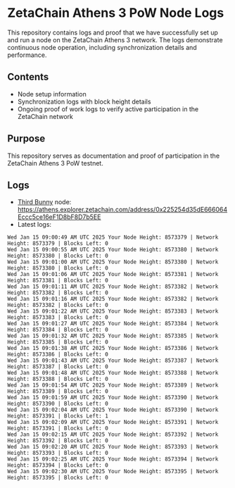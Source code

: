 # ZetaChain Athens 3 PoW Node Logs
This repository contains logs and proof that we have successfully set up and run a node on the ZetaChain Athens 3 network. The logs demonstrate continuous node operation, including synchronization details and performance.

## Contents
- Node setup information
- Synchronization logs with block height details
- Ongoing proof of work logs to verify active participation in the ZetaChain network

## Purpose
This repository serves as documentation and proof of participation in the ZetaChain Athens 3 PoW testnet.

## Logs

- [Third Bunny](https://thirdbunny.xyz/) node: https://athens.explorer.zetachain.com/address/0x225254d35dE666064Eccc5ce16eF1D8bF8D7b5EE
- Latest logs:
```
Wed Jan 15 09:00:49 AM UTC 2025 Your Node Height: 8573379 | Network Height: 8573379 | Blocks Left: 0
Wed Jan 15 09:00:55 AM UTC 2025 Your Node Height: 8573380 | Network Height: 8573380 | Blocks Left: 0
Wed Jan 15 09:01:00 AM UTC 2025 Your Node Height: 8573380 | Network Height: 8573380 | Blocks Left: 0
Wed Jan 15 09:01:06 AM UTC 2025 Your Node Height: 8573381 | Network Height: 8573381 | Blocks Left: 0
Wed Jan 15 09:01:11 AM UTC 2025 Your Node Height: 8573382 | Network Height: 8573382 | Blocks Left: 0
Wed Jan 15 09:01:16 AM UTC 2025 Your Node Height: 8573382 | Network Height: 8573382 | Blocks Left: 0
Wed Jan 15 09:01:22 AM UTC 2025 Your Node Height: 8573383 | Network Height: 8573383 | Blocks Left: 0
Wed Jan 15 09:01:27 AM UTC 2025 Your Node Height: 8573384 | Network Height: 8573384 | Blocks Left: 0
Wed Jan 15 09:01:32 AM UTC 2025 Your Node Height: 8573385 | Network Height: 8573385 | Blocks Left: 0
Wed Jan 15 09:01:38 AM UTC 2025 Your Node Height: 8573386 | Network Height: 8573386 | Blocks Left: 0
Wed Jan 15 09:01:43 AM UTC 2025 Your Node Height: 8573387 | Network Height: 8573387 | Blocks Left: 0
Wed Jan 15 09:01:48 AM UTC 2025 Your Node Height: 8573388 | Network Height: 8573388 | Blocks Left: 0
Wed Jan 15 09:01:54 AM UTC 2025 Your Node Height: 8573389 | Network Height: 8573389 | Blocks Left: 0
Wed Jan 15 09:01:59 AM UTC 2025 Your Node Height: 8573390 | Network Height: 8573390 | Blocks Left: 0
Wed Jan 15 09:02:04 AM UTC 2025 Your Node Height: 8573390 | Network Height: 8573391 | Blocks Left: 1
Wed Jan 15 09:02:09 AM UTC 2025 Your Node Height: 8573391 | Network Height: 8573391 | Blocks Left: 0
Wed Jan 15 09:02:15 AM UTC 2025 Your Node Height: 8573392 | Network Height: 8573392 | Blocks Left: 0
Wed Jan 15 09:02:20 AM UTC 2025 Your Node Height: 8573393 | Network Height: 8573393 | Blocks Left: 0
Wed Jan 15 09:02:25 AM UTC 2025 Your Node Height: 8573394 | Network Height: 8573394 | Blocks Left: 0
Wed Jan 15 09:02:30 AM UTC 2025 Your Node Height: 8573395 | Network Height: 8573395 | Blocks Left: 0
```
